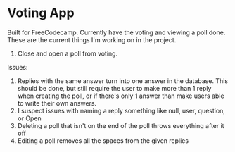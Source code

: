 # Voting App

Built for FreeCodecamp. Currently have the voting and viewing a poll done. These are the current things I'm working on in the project. 

1. Close and open a poll from voting.

Issues:
1. Replies with the same answer turn into one answer in the database. This should be done, but still require the user to make more than 1 reply when creating the poll, or if there's only 1 answer than make users able to write their own answers.
2. I suspect issues with  naming a reply something like null, user, question, or Open
3. Deleting a poll  that isn't on  the end of the poll throws everything after it off
4. Editing a poll removes all the spaces from the given replies